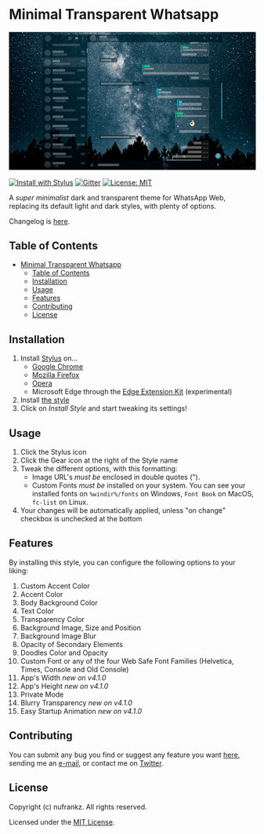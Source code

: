 # Minimal Transparent Whatsapp

![Minimal Transparent Whatsapp](/assets/images/screen20200108.png)

[![Install with Stylus](https://img.shields.io/static/v1?label=Install%20with&message=Stylus&color=29fdfe)](https://raw.githubusercontent.com/nufrankz/whatsapp-css/master/whatsapp.user.styl) [![Gitter](https://badges.gitter.im/nufrankz/community.svg)](https://gitter.im/nufrankz/community?utm_source=badge&utm_medium=badge&utm_campaign=pr-badge) [![License: MIT](https://img.shields.io/badge/License-MIT-yellow.svg)](https://opensource.org/licenses/MIT)

A _super minimalist_ dark and transparent theme for WhatsApp Web, replacing its default light and dark styles, with plenty of options.

Changelog is [here](/CHANGELOG.md).

## Table of Contents

- [Minimal Transparent Whatsapp](#minimal-transparent-whatsapp)
  - [Table of Contents](#table-of-contents)
  - [Installation](#installation)
  - [Usage](#usage)
  - [Features](#features)
  - [Contributing](#contributing)
  - [License](#license)

## Installation

1. Install [Stylus](https://github.com/stylus/stylus) on...
   - [Google Chrome](https://chrome.google.com/webstore/detail/stylus/clngdbkpkpeebahjckkjfobafhncgmne)
   - [Mozilla Firefox](https://addons.mozilla.org/es/firefox/addon/styl-us/)
   - [Opera](https://addons.opera.com/es/extensions/details/stylus/)
   - Microsoft Edge through the [Edge Extension Kit](https://www.microsoft.com/p/microsoft-edge-extension-toolkit/9nblggh4txvb?rtc=1&activetab=pivot:overviewtab#) (experimental)
2. Install [the style](https://raw.githubusercontent.com/nufrankz/whatsapp-css/master/whatsapp.user.styl)
3. Click on _Install Style_ and start tweaking its settings!

## Usage

1. Click the Stylus icon
2. Click the Gear icon at the right of the Style name
3. Tweak the different options, with this formatting:
   - Image URL's _must be_ enclosed in double quotes (").
   - Custom Fonts _must be_ installed on your system. You can see your installed fonts on `%windir%/fonts` on Windows, `Font Book` on MacOS, `fc-list` on Linux.
4. Your changes will be automatically applied, unless "on change" checkbox is unchecked at the bottom

## Features

By installing this style, you can configure the following options to your liking:

1. Custom Accent Color
2. Accent Color
3. Body Background Color
4. Text Color
5. Transparency Color
6. Background Image, Size and Position
7. Background Image Blur
8. Opacity of Secondary Elements
9. Doodles Color and Opacity
10. Custom Font or any of the four Web Safe Font Families (Helvetica, Times, Console and Old Console)
11. App's Width _new on v4.1.0_
12. App's Height _new on v4.1.0_
13. Private Mode
14. Blurry Transparency _new on v4.1.0_
15. Easy Startup Animation _new on v4.1.0_

## Contributing

You can submit any bug you find or suggest any feature you want [here](https://github.com/nufrankz/whatsapp-css/issues), sending me an [e-mail](mailto:hola@nufrankz.org?subject=Whatsapp%20Web%20Contact%20from%20Github), or contact me on [Twitter](https://twitter.com/intent/tweet?text=.%40nufrankz%20I%27ve%20a%20question%20about%20Whatsapp%20Web%20Style).

## License

Copyright (c) nufrankz. All rights reserved.

Licensed under the [MIT License](https://raw.githubusercontent.com/nufrankz/whatsapp-css/master/LICENSE.md).
